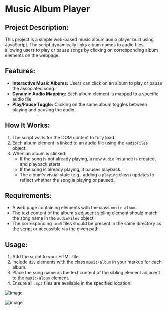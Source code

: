 # Music Album Player

## Project Description:

This project is a simple web-based music album audio player built using JavaScript. The script dynamically links album names to audio files, allowing users to play or pause songs by clicking on corresponding album elements on the webpage.

## Features:

- **Interactive Music Albums:** Users can click on an album to play or pause the associated song.
- **Dynamic Audio Mapping:** Each album element is mapped to a specific audio file.
- **Play/Pause Toggle:** Clicking on the same album toggles between playing and pausing the audio.

## How It Works:

1. The script waits for the DOM content to fully load.
2. Each album element is linked to an audio file using the `audioFiles` object.
3. When an album is clicked:
   - If the song is not already playing, a new `Audio` instance is created, and playback starts.
   - If the song is already playing, it pauses playback.
   - The album's visual state (e.g., adding a `playing` class) updates to reflect whether the song is playing or paused.

## Requirements:

- A web page containing elements with the class `music-album`.
- The text content of the album's adjacent sibling element should match the song name in the `audioFiles` object.
- The corresponding `.mp3` files should be present in the same directory as the script or accessible via the given path.

## Usage:

1. Add the script to your HTML file.
2. Include `div` elements with the class `music-album` in your markup for each album.
3. Place the song name as the text content of the sibling element adjacent to the `music-album` element.
4. Ensure all `.mp3` files are available in the specified location.

![image](https://github.com/user-attachments/assets/64ad167e-adac-41ba-b15d-9bc36b5a6e43)

![image](https://github.com/user-attachments/assets/25d36ca5-1fa4-4e39-b135-40aec3b9b1cf)


